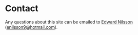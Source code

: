 Contact
==============================================

Any questions about this site can be emailed to [Edward Nilsson](https://github.com/Enilsson9) (enilsson9@hotmail.com).

